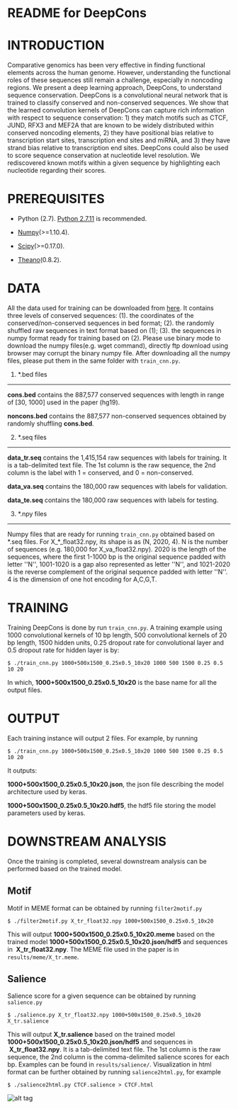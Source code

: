README for DeepCons
===================

INTRODUCTION
============
Comparative genomics has been very effective in finding functional elements across the human genome. However, understanding the functional roles of these sequences still remain a challenge, especially in noncoding regions. We present a deep learning approach, DeepCons, to understand sequence conservation. DeepCons is a convolutional neural network that is trained to classify conserved and non-conserved sequences. We show that the learned convolution kernels of DeepCons can capture rich information with respect to sequence conservation: 1) they match motifs such as CTCF, JUND, RFX3 and MEF2A that are known to be widely distributed within conserved noncoding elements, 2) they have positional bias relative to transcription start sites, transcription end sites and miRNA, and 3) they have strand bias relative to transcription end sites. DeepCons could also be used to score sequence conservation at nucleotide level resolution. We rediscovered known motifs within a given sequence by highlighting each nucleotide regarding their scores.


PREREQUISITES
=============
* Python (2.7). [Python 2.7.11](https://www.python.org/downloads/release/python-2711/) is recommended.

* [Numpy](http://www.numpy.org/)(>=1.10.4). 

* [Scipy](http://www.scipy.org/)(>=0.17.0). 

* [Theano](https://github.com/Theano/Theano/releases/tag/rel-0.8.2)(0.8.2).


DATA
====
All the data used for training can be downloaded from [here](https://cbcl.ics.uci.edu/public_data/DeepCons/). It contains three levels of conserved sequences: (1). the coordinates of the conserved/non-conserved sequences in bed format; (2). the randomly shuffled raw sequences in text format based on (1); (3). the sequences in numpy format ready for training based on (2). Please use binary mode to download the numpy files(e.g. wget command), directly ftp download using browser may corrupt the binary numpy file. After downloading all the numpy files, please put them in the same folder with `train_cnn.py`.

1. \*.bed files 
--------------
**cons.bed** contains the 887,577 conserved sequences with length in range of [30, 1000] used in the paper (hg19). 

**noncons.bed** contains the 887,577 non-conserved sequences obtained by randomly shuffling **cons.bed**.

2. \*.seq files
--------------
**data_tr.seq** contains the 1,415,154 raw sequences with labels for training. It is a tab-delimited text file. The 1st column is the raw sequence, the 2nd column is the label with 1 = conserved, and 0 = non-conserved.

**data_va.seq** contains the 180,000 raw sequences with labels for validation. 

**data_te.seq** contains the 180,000 raw sequences with labels for testing. 

3. \*.npy files
--------------
Numpy files that are ready for running `train_cnn.py` obtained based on \*.seq files. For X_\*_float32.npy, its shape is as (N, 2020, 4). N is the number of sequences (e.g. 180,000 for X_va_float32.npy). 2020 is the length of the sequences, where the first 1-1000 bp is the original sequence padded with letter ''N'', 1001-1020 is a gap also represented as letter ''N'', and 1021-2020 is the reverse complement of the original sequence padded with letter ''N''. 4 is the dimension of one hot encoding for A,C,G,T.




TRAINING
========
Training DeepCons is done by run `train_cnn.py`. A training example using 1000 convolutional kernels of 10 bp length, 500 convolutional kernels of 20 bp length, 1500 hidden units, 0.25 dropout rate for convolutional layer and 0.5 dropout rate for hidden layer is by:
```
$ ./train_cnn.py 1000+500x1500_0.25x0.5_10x20 1000 500 1500 0.25 0.5 10 20
```
In which, **1000+500x1500_0.25x0.5_10x20** is the base name for all the output files.

OUTPUT
======
Each training instance will output 2 files. For example, by running 
```
$ ./train_cnn.py 1000+500x1500_0.25x0.5_10x20 1000 500 1500 0.25 0.5 10 20 
```
It outputs:

**1000+500x1500_0.25x0.5_10x20.json**, the json file describing the model architecture used by keras.

**1000+500x1500_0.25x0.5_10x20.hdf5**, the hdf5 file storing the model parameters used by keras.


DOWNSTREAM ANALYSIS
===================
Once the training is completed, several downstream analysis can be performed based on the trained model.

Motif
-----
Motif in MEME format can be obtained by running `filter2motif.py`
```
$ ./filter2motif.py X_tr_float32.npy 1000+500x1500_0.25x0.5_10x20
```
This will output **1000+500x1500_0.25x0.5_10x20.meme** based on the trained model **1000+500x1500_0.25x0.5_10x20.json/hdf5** and sequences in  **X_tr_float32.npy**. The MEME file used in the paper is in `results/meme/X_tr.meme`.

Salience
--------
Salience score for a given sequence can be obtained by running `salience.py`
```
$ ./salience.py X_tr_float32.npy 1000+500x1500_0.25x0.5_10x20 X_tr.salience
```
This will output **X_tr.salience** based on the trained model **1000+500x1500_0.25x0.5_10x20.json/hdf5** and sequences in  **X_tr_float32.npy**. It is a tab-delimited text file. The 1st column is the raw sequence, the 2nd column is the comma-delimited salience scores for each bp. Examples can be found in `results/salience/`. Visualization in html format can be further obtained by running `salience2html.py`, for example
```
$ ./salience2html.py CTCF.salience > CTCF.html
```
![alt tag](https://github.com/uci-cbcl/DeepCons/blob/master/results/salience/CTCF.png)



